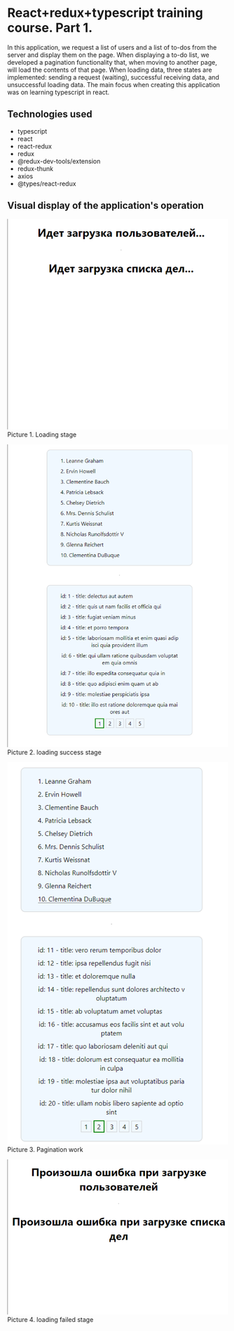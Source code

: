 # React+redux+typescript training course. Part 1.
In this application, we request a list of users and a list of to-dos from the server and display them on the page. When displaying a to-do list, we developed a pagination functionality that, when moving to another page, will load the contents of that page. When loading data, three states are implemented: sending a request (waiting), successful receiving data, and unsuccessful loading data. The main focus when creating this application was on learning typescript in react.
## Technologies used
* typescript
* react
* react-redux
* redux
* @redux-dev-tools/extension
* redux-thunk
* axios
* @types/react-redux
## Visual display of the application's operation

![Picture 1](./src/assets/project_description/2024-05-29_00-48-02.png)
Picture 1. Loading stage 

![Picture 2](./src/assets/project_description/2024-05-29_00-48-29.png)
Picture 2. loading success stage 

![Picture 3](./src/assets/project_description/2024-05-29_00-48-55.png)
Picture 3. Pagination work 

![Picture 4](./src/assets/project_description/2024-05-29_00-49-54.png)
Picture 4. loading failed stage
